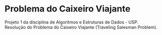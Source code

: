 # Problema do Caixeiro Viajante
Projeto 1 da disciplina de Algoritmos e Estruturas de Dados - USP.  
Resolução do Problema do Caixeiro Viajante (Traveling Salesman Problem).
